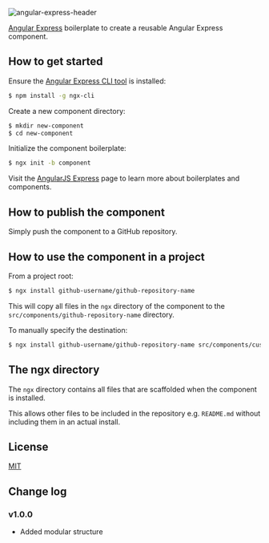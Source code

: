![angular-express-header](https://cloud.githubusercontent.com/assets/1859381/8266502/d94e93ce-1731-11e5-9b9d-9b9e58c5369f.png)

[Angular Express](https://github.com/angular-express/angular-express) boilerplate to create a reusable Angular Express component.

## How to get started

Ensure the [Angular Express CLI tool](https://github.com/angular-express/ngx-cli) is installed:

```bash
$ npm install -g ngx-cli
```

Create a new component directory:

```bash
$ mkdir new-component
$ cd new-component
```

Initialize the component boilerplate:

```bash
$ ngx init -b component
```

Visit the [AngularJS Express](https://github.com/angular-express/angular-express) page to learn more about boilerplates and components.

## How to publish the component

Simply push the component to a GitHub repository.


## How to use the component in a project

From a project root:

```bash
$ ngx install github-username/github-repository-name
```

This will copy all files in the `ngx` directory of the component to the `src/components/github-repository-name` directory.

To manually specify the destination:

```bash
$ ngx install github-username/github-repository-name src/components/custom-component-name
```

## The ngx directory

The `ngx` directory contains all files that are scaffolded when the component is installed.

This allows other files to be included in the repository e.g. `README.md` without including them in an actual install.

## License

[MIT](LICENSE)

## Change log

### v1.0.0

- Added modular structure
